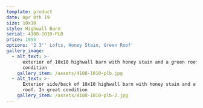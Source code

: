```yaml
---
template: product
date: Apr 8th 19
size: 10x10
style: Highwall Barn
serial: 4108-1010-PLB
price: 1955
options: '2 3'' Lofts, Honey Stain, Green Roof'
gallery_image:
  - alt_text: >-
      exterior of 10x10 highwall barn with honey stain and a green roof in great
      condition
    gallery_item: /assets/4108-1010-plb.jpg
  - alt_text: >-
      Exterior side/back of 10x10 highwall barn with honey stain and a green
      roof. In great condition
    gallery_item: /assets/4108-1010-plb-2.jpg
---
```


